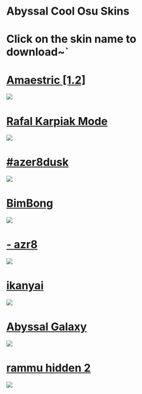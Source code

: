# Abyssal Cool Osu Skins 

# Click on the skin name to download~`

# [Amaestric [1.2]](https://abyss.s-ul.eu/YGKKLNqw)
![](https://osu.ppy.sh/ss/16822694/9e86)

# [Rafal Karpiak Mode](https://abyss.s-ul.eu/F1HecRNU)
![](https://osu.ppy.sh/ss/16550770/1fe3)

# [#azer8dusk](https://abyss.s-ul.eu/Rml8wyTH)
![](https://osu.ppy.sh/ss/16550765/f124)

# [BimBong](https://abyss.s-ul.eu/kjnQw8YV)
![](https://osu.ppy.sh/ss/16602458/fc22)

# [- azr8](https://azer1.s-ul.eu/9Fs7t4oB)
![](https://osu.ppy.sh/ss/16157801/3378)

# [ikanyai](https://mizaruyea.s-ul.eu/adDoFVLv)
![](https://osu.ppy.sh/ss/13386428)

# [Abyssal Galaxy](https://abyss.s-ul.eu/iTOKO9nK)
![](https://osu.ppy.sh/ss/16066569/e04e)

# [rammu hidden 2](https://www.dropbox.com/s/hf726mli83nnlss/rammu%20hidden.osk?dl=0)
![](https://osu.ppy.sh/ss/17533668/47be)
